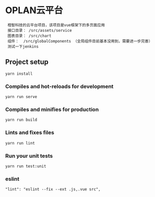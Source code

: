 # OPLAN云平台

```
 橙智科技的云平台项目，该项目是vue框架下的多页面应用
 接口目录： /src/assets/service
 图表目录： /src/chart
 组件：  /src/globalComponents （全局组件目前基本没用到，需要进一步完善）
 测试一下jenkins
```

## Project setup

```
yarn install
```

### Compiles and hot-reloads for development

```
yarn run serve
```

### Compiles and minifies for production

```
yarn run build
```

### Lints and fixes files

```
yarn run lint
```

### Run your unit tests

```
yarn run test:unit
```

### eslint

```
"lint": "eslint --fix --ext .js,.vue src",
```

